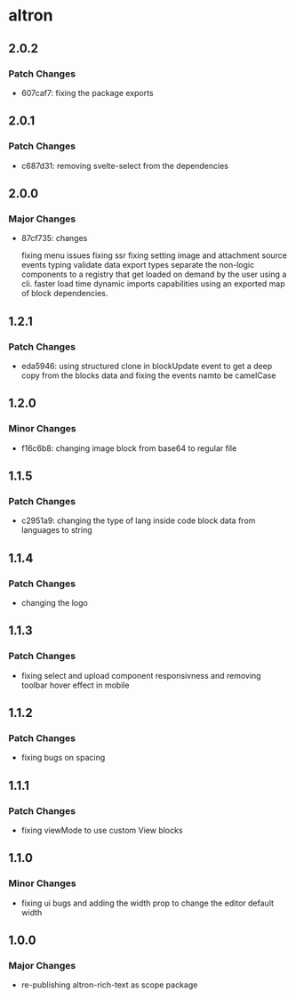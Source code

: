 # altron

## 2.0.2

### Patch Changes

- 607caf7: fixing the package exports

## 2.0.1

### Patch Changes

- c687d31: removing svelte-select from the dependencies

## 2.0.0

### Major Changes

- 87cf735: changes

  fixing menu issues
  fixing ssr
  fixing setting image and attachment source
  events typing
  validate data
  export types
  separate the non-logic components to a registry that get loaded on demand by the user using a cli.
  faster load time
  dynamic imports capabilities using an exported map of block dependencies.

## 1.2.1

### Patch Changes

- eda5946: using structured clone in blockUpdate event to get a deep copy from the blocks data and fixing the events namto be camelCase

## 1.2.0

### Minor Changes

- f16c6b8: changing image block from base64 to regular file

## 1.1.5

### Patch Changes

- c2951a9: changing the type of lang inside code block data from languages to string

## 1.1.4

### Patch Changes

- changing the logo

## 1.1.3

### Patch Changes

- fixing select and upload component responsivness and removing toolbar hover effect in mobile

## 1.1.2

### Patch Changes

- fixing bugs on spacing

## 1.1.1

### Patch Changes

- fixing viewMode to use custom View blocks

## 1.1.0

### Minor Changes

- fixing ui bugs and adding the width prop to change the editor default width

## 1.0.0

### Major Changes

- re-publishing altron-rich-text as scope package
